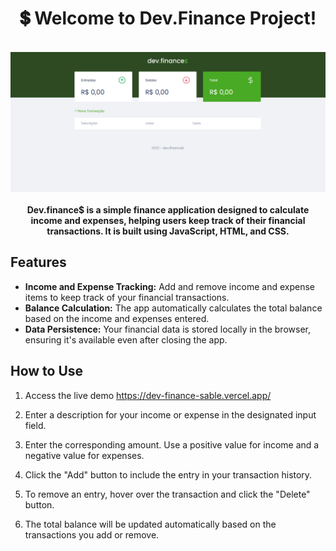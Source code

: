 <div align='center'>
  <h1>💲 Welcome to Dev.Finance Project!</h1>
</div>

<br />

<div align='center'>

  <img src="./assets/dev-finance.png" alt='project image' width='600'  />
</div>

<br />

<div align='center'>
  <strong>Dev.finance$ is a simple finance application designed to calculate income and expenses, helping users keep track of their financial transactions. It is built using JavaScript, HTML, and CSS.
</strong>
</div>

## Features

- **Income and Expense Tracking:** Add and remove income and expense items to keep track of your financial transactions.
- **Balance Calculation:** The app automatically calculates the total balance based on the income and expenses entered.
- **Data Persistence:** Your financial data is stored locally in the browser, ensuring it's available even after closing the app.

## How to Use

1. Access the live demo https://dev-finance-sable.vercel.app/

2. Enter a description for your income or expense in the designated input field.

3. Enter the corresponding amount. Use a positive value for income and a negative value for expenses.

4. Click the "Add" button to include the entry in your transaction history.

5. To remove an entry, hover over the transaction and click the "Delete" button.

6. The total balance will be updated automatically based on the transactions you add or remove.
